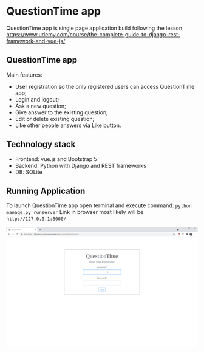 # QuestionTime app

QuestionTime app is single page application build following the lesson 
https://www.udemy.com/course/the-complete-guide-to-django-rest-framework-and-vue-js/

## QuestionTime app
Main features:
- User registration so the only registered users can access QuestionTime app;
- Login and logout;
- Ask a new question;
- Give answer to the existing question;
- Edit or delete existing question;
- Like other people answers via Like button.

## Technology stack
- Frontend: vue.js and Bootstrap 5
- Backend: Python with Django and REST frameworks
- DB: SQLite

## Running Application

To launch QuestionTime app open terminal and execute command: `python manage.py runserver`
Link in browser most likely will be `http://127.0.0.1:8000/`

!["Question Time"](/QuestionTime/assets/QuestionTime.gif)
